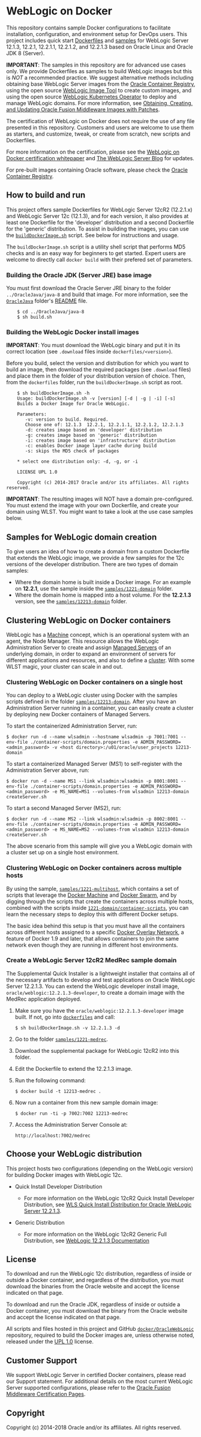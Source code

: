 WebLogic on Docker
===============
This repository contains sample Docker configurations to facilitate installation, configuration, and environment setup for DevOps users. This project includes quick start [Dockerfiles](dockerfiles/) and [samples](samples/) for WebLogic Server 12.1.3, 12.2.1, 12.2.1.1, 12.2.1.2, and 12.2.1.3 based on Oracle Linux and Oracle JDK 8 (Server).

**IMPORTANT**: The samples in this repository are for advanced use cases only. We provide Dockerfiles as samples to build WebLogic images but this is _NOT_ a recommended practice. We suggest alternative methods including obtaining base WebLogic Server images from the [Oracle Container Registry](https://oracle.github.io/weblogic-kubernetes-operator/userguide/base-images/ocr-images/), using the open source [WebLogic Image Tool](https://oracle.github.io/weblogic-kubernetes-operator/userguide/base-images/custom-images/) to create custom images, and using the open source [WebLogic Kubernetes Operator](https://oracle.github.io/weblogic-kubernetes-operator/) to deploy and manage WebLogic domains. For more information, see [Obtaining, Creating, and Updating Oracle Fusion Middleware Images with Patches](https://docs.oracle.com/en/middleware/fusion-middleware/12.2.1.4/opatc/obtaining-creating-and-updating-oracle-fusion-middleware-images-patches.html#GUID-4FB15429-C985-472F-BDC6-669CA1B678E8).

The certification of WebLogic on Docker does not require the use of any file presented in this repository. Customers and users are welcome to use them as starters, and customize, tweak, or create from scratch, new scripts and Dockerfiles.

For more information on the certification, please see the [WebLogic on Docker certification whitepaper](http://www.oracle.com/technetwork/middleware/weblogic/overview/weblogic-server-docker-containers-2491959.pdf) and [The WebLogic Server Blog](https://blogs.oracle.com/WebLogicServer/) for updates.

For pre-built images containing Oracle software, please check the [Oracle Container Registry](https://container-registry.oracle.com).

## How to build and run
This project offers sample Dockerfiles for WebLogic Server 12cR2 (12.2.1.x) and WebLogic Server 12c (12.1.3), and for each version, it also provides at least one Dockerfile for the 'developer' distribution and a second Dockerfile for the 'generic' distribution. To assist in building the images, you can use the [`buildDockerImage.sh`](https://github.com/oracle/docker-images/blob/master/OracleWebLogic/dockerfiles/buildDockerImage.sh) script. See below for instructions and usage.

The `buildDockerImage.sh` script is a utility shell script that performs MD5 checks and is an easy way for beginners to get started. Expert users are welcome to directly call `docker build` with their prefered set of parameters.

### Building the Oracle JDK (Server JRE) base image
You must first download the Oracle Server JRE binary to the folder `../OracleJava/java-8` and build that image. For more information, see the [`OracleJava`](../OracleJava) folder's [README](../OracleJava/README.md) file.

        $ cd ../OracleJava/java-8
        $ sh build.sh

### Building the WebLogic Docker install images
**IMPORTANT**: You must download the WebLogic binary and put it in its correct location (see `.download` files inside `dockerfiles/<version>`).

Before you build, select the version and distribution for which you want to build an image, then download the required packages (see `.download` files) and place them in the folder of your distribution version of choice. Then, from the `dockerfiles` folder, run the `buildDockerImage.sh` script as root.

        $ sh buildDockerImage.sh -h
        Usage: buildDockerImage.sh -v [version] [-d | -g | -i] [-s]
        Builds a Docker Image for Oracle WebLogic.

        Parameters:
           -v: version to build. Required.
           Choose one of: 12.1.3  12.2.1, 12.2.1.1, 12.2.1.2, 12.2.1.3  
           -d: creates image based on 'developer' distribution
           -g: creates image based on 'generic' distribution
           -i: creates image based on 'infrastructure' distribution
           -c: enables Docker image layer cache during build
           -s: skips the MD5 check of packages

        * select one distribution only: -d, -g, or -i

        LICENSE UPL 1.0

        Copyright (c) 2014-2017 Oracle and/or its affiliates. All rights reserved.

**IMPORTANT**: The resulting images will NOT have a domain pre-configured. You must extend the image with your own Dockerfile, and create your domain using WLST. You might want to take a look at the use case samples below.

## Samples for WebLogic domain creation
To give users an idea of how to create a domain from a custom Dockerfile that extends the WebLogic image, we provide a few samples for the 12c versions of the developer distribution. There are two types of domain samples:
  * Where the domain home is built inside a Docker image.  For an example on **12.2.1**, use the sample inside the [`samples/1221-domain`](samples/1221-domain) folder.
  * Where the domain home is mapped into a host volume.  For the **12.2.1.3** version, see the [`samples/12213-domain`](samples/12213-domain) folder.

## Clustering WebLogic on Docker containers
WebLogic has a [Machine](https://docs.oracle.com/middleware/12213/wls/WLACH/taskhelp/machines/ConfigureMachines.html) concept, which is an operational system with an agent, the Node Manager. This resource allows the WebLogic Administration Server to create and assign [Managed Servers](https://docs.oracle.com/middleware/12213/wls/WLACH/taskhelp/domainconfig/CreateManagedServers.html) of an underlying domain, in order to expand an environment of servers for different applications and resources, and also to define a [cluster](). With some WLST magic, your cluster can scale in and out.

### Clustering WebLogic on Docker containers on a single host
You can deploy to a WebLogic cluster using Docker with the samples scripts defined in the folder [`samples/12213-domain`](samples/12213-domain). After you have an Administration Server running in a container, you can easily create a cluster by deploying new Docker containers of Managed Servers.

To start the containerized Administration Server, run:

	$ docker run -d --name wlsadmin --hostname wlsadmin -p 7001:7001 --env-file ./container-scripts/domain.properties -e ADMIN_PASSWORD=<admin_password> -v <host directory>:/u01/oracle/user_projects 12213-domain

To start a containerized Managed Server (MS1) to self-register with the Administration Server above, run:

	$ docker run -d --name MS1 --link wlsadmin:wlsadmin -p 8001:8001 --env-file ./container-scripts/domain.properties -e ADMIN_PASSWORD=<admin_password> -e MS_NAME=MS1 --volumes-from wlsadmin 12213-domain createServer.sh

To start a second Managed Server (MS2), run:

	$ docker run -d --name MS2 --link wlsadmin:wlsadmin -p 8002:8001 --env-file ./container-scripts/domain.properties -e ADMIN_PASSWORD=<admin_password> -e MS_NAME=MS2 --volumes-from wlsadmin 12213-domain createServer.sh

The above scenario from this sample will give you a WebLogic domain with a cluster set up on a single host environment.

### Clustering WebLogic on Docker containers across multiple hosts
By using the sample, [`samples/1221-multihost`](samples/1221-multihost), which contains a set of scripts that leverage the [Docker Machine](https://docs.docker.com/machine/) and [Docker Swarm](https://docs.docker.com/swarm/), and by digging through the scripts that create the containers across multiple hosts, combined with the scripts inside [`1221-domain/container-scripts`](samples/1221-domain/container-scripts), you can learn the necessary steps to deploy this with different Docker setups.

The basic idea behind this setup is that you must have all the containers across different hosts assigned to a specific [Docker Overlay Network](https://docs.docker.com/engine/userguide/networking/dockernetworks/#an-overlay-network), a feature of Docker 1.9 and later, that allows containers to join the same network even though they are running in different host environments.

### Create a WebLogic Server 12cR2 MedRec sample domain
The Supplemental Quick Installer is a lightweight installer that contains all of the necessary artifacts to develop and test applications on Oracle WebLogic Server 12.2.1.3. You can extend the WebLogic developer install image, `oracle/weblogic:12.2.1.3-developer`, to create a domain image with the MedRec application deployed.

  1. Make sure you have the `oracle/weblogic:12.2.1.3-developer` image built. If not, go into [`dockerfiles`](dockerfiles/) and call:

        `$ sh buildDockerImage.sh -v 12.2.1.3 -d`

  2. Go to the folder [`samples/1221-medrec`](samples/1221-medrec).
  3. Download the supplemental package for WebLogic 12cR2 into this folder.

  4. Edit the Dockerfile to extend the 12.2.1.3 image.
  5. Run the following command:

        `$ docker build -t 12213-medrec .`

  6. Now run a container from this new sample domain image:

        `$ docker run -ti -p 7002:7002 12213-medrec`

  7. Access the Administration Server Console at:

        `http://localhost:7002/medrec`

## Choose your WebLogic distribution
This project hosts two configurations (depending on the WebLogic version) for building Docker images with WebLogic 12c.

 * Quick Install Developer Distribution

   - For more information on the WebLogic 12cR2 Quick Install Developer Distribution, see [WLS Quick Install Distribution for Oracle WebLogic Server 12.2.1.3](http://download.oracle.com/otn/nt/middleware/12c/12213/README_12213.txt).

 * Generic Distribution

   - For more information on the WebLogic 12cR2 Generic Full Distribution, see [WebLogic 12.2.1.3 Documentation](http://docs.oracle.com/middleware/12213/lcm/WLSIG/GUID-E4241C14-42D3-4053-8F83-C748E059607A.htm#WLSIG197)


## License
To download and run the WebLogic 12c distribution, regardless of inside or outside a Docker container, and regardless of the distribution, you must download the binaries from the Oracle website and accept the license indicated on that page.

To download and run the Oracle JDK, regardless of inside or outside a Docker container, you must download the binary from the Oracle website and accept the license indicated on that page.

All scripts and files hosted in this project and GitHub [`docker/OracleWebLogic`](./) repository, required to build the Docker images are, unless otherwise noted, released under the [UPL 1.0](https://oss.oracle.com/licenses/upl/) license.

## Customer Support
We support WebLogic Server in certified Docker containers, please read our Support statement. For additional details on the most current WebLogic Server supported configurations, please refer to the [Oracle Fusion Middleware Certification Pages](http://www.oracle.com/technetwork/middleware/ias/oracleas-supported-virtualization-089265.html).

## Copyright
Copyright (c) 2014-2018 Oracle and/or its affiliates. All rights reserved.
